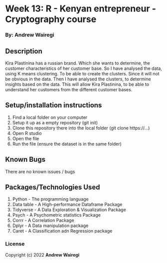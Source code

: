 # Week 13: R - Kenyan entrepreneur - Cryptography course

### By: Andrew Wairegi

## Description
Kira Plastinina has a russian brand. Which she wants to determine,
the customer characteristics of her customer base. So I have analysed the data,
using K means clustering. To be able to create the clusters. Since it will not be obvious in the
data. Then I have analysed the clusters, to determine insights based on the data. This will allow
Kira Plastinina, to be able to understand her customers from the different customer bases.

## Setup/installation instructions
1. Find a local folder on your computer
2. Setup it up as a empty repository (git init)
3. Clone this repository there into the local folder (git clone https://...)
4. Open R studio
5. Open the file
7. Run the file (ensure the dataset is in the same folder) 

## Known Bugs
There are no known issues / bugs

## Packages/Technologies Used
1. Python - The programming language
2. Data table - A High-performance Dataframe Package
3. Tidyverse - A Data Exploration & Visualization Package
4. Psych - A Psychometric statistics Package
5. Corrr - A Correlation Package
6. Dplyr - A Data manipulation package
7. Caret - A Classification adn Regression package

### License
Copyright (c) 2022 **Andrew Wairegi**
